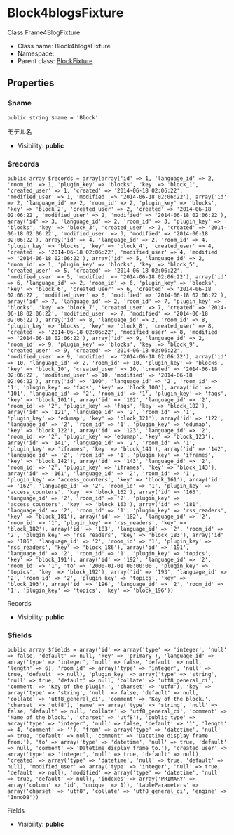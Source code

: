 Block4blogsFixture
===============

Class Frame4BlogFixture




* Class name: Block4blogsFixture
* Namespace: 
* Parent class: [BlockFixture](BlockFixture.md)





Properties
----------


### $name

    public string $name = 'Block'

モデル名



* Visibility: **public**


### $records

    public array $records = array(array('id' => 1, 'language_id' => 2, 'room_id' => 1, 'plugin_key' => 'blocks', 'key' => 'block_1', 'created_user' => 1, 'created' => '2014-06-18 02:06:22', 'modified_user' => 1, 'modified' => '2014-06-18 02:06:22'), array('id' => 2, 'language_id' => 2, 'room_id' => 2, 'plugin_key' => 'blocks', 'key' => 'block_2', 'created_user' => 2, 'created' => '2014-06-18 02:06:22', 'modified_user' => 2, 'modified' => '2014-06-18 02:06:22'), array('id' => 3, 'language_id' => 2, 'room_id' => 3, 'plugin_key' => 'blocks', 'key' => 'block_3', 'created_user' => 3, 'created' => '2014-06-18 02:06:22', 'modified_user' => 3, 'modified' => '2014-06-18 02:06:22'), array('id' => 4, 'language_id' => 2, 'room_id' => 4, 'plugin_key' => 'blocks', 'key' => 'block_4', 'created_user' => 4, 'created' => '2014-06-18 02:06:22', 'modified_user' => 4, 'modified' => '2014-06-18 02:06:22'), array('id' => 5, 'language_id' => 2, 'room_id' => 1, 'plugin_key' => 'blocks', 'key' => 'block_5', 'created_user' => 5, 'created' => '2014-06-18 02:06:22', 'modified_user' => 5, 'modified' => '2014-06-18 02:06:22'), array('id' => 6, 'language_id' => 2, 'room_id' => 6, 'plugin_key' => 'blocks', 'key' => 'block_6', 'created_user' => 6, 'created' => '2014-06-18 02:06:22', 'modified_user' => 6, 'modified' => '2014-06-18 02:06:22'), array('id' => 7, 'language_id' => 2, 'room_id' => 7, 'plugin_key' => 'blocks', 'key' => 'block_7', 'created_user' => 7, 'created' => '2014-06-18 02:06:22', 'modified_user' => 7, 'modified' => '2014-06-18 02:06:22'), array('id' => 8, 'language_id' => 2, 'room_id' => 8, 'plugin_key' => 'blocks', 'key' => 'block_8', 'created_user' => 8, 'created' => '2014-06-18 02:06:22', 'modified_user' => 8, 'modified' => '2014-06-18 02:06:22'), array('id' => 9, 'language_id' => 2, 'room_id' => 9, 'plugin_key' => 'blocks', 'key' => 'block_9', 'created_user' => 9, 'created' => '2014-06-18 02:06:22', 'modified_user' => 9, 'modified' => '2014-06-18 02:06:22'), array('id' => 10, 'language_id' => 2, 'room_id' => 10, 'plugin_key' => 'blocks', 'key' => 'block_10', 'created_user' => 10, 'created' => '2014-06-18 02:06:22', 'modified_user' => 10, 'modified' => '2014-06-18 02:06:22'), array('id' => '100', 'language_id' => '2', 'room_id' => '1', 'plugin_key' => 'faqs', 'key' => 'block_100'), array('id' => '101', 'language_id' => '2', 'room_id' => '1', 'plugin_key' => 'faqs', 'key' => 'block_101'), array('id' => '102', 'language_id' => '2', 'room_id' => '2', 'plugin_key' => 'faqs', 'key' => 'block_102'), array('id' => '121', 'language_id' => '2', 'room_id' => '1', 'plugin_key' => 'edumap', 'key' => 'block_121'), array('id' => '122', 'language_id' => '2', 'room_id' => '1', 'plugin_key' => 'edumap', 'key' => 'block_122'), array('id' => '123', 'language_id' => '2', 'room_id' => '2', 'plugin_key' => 'edumap', 'key' => 'block_123'), array('id' => '141', 'language_id' => '2', 'room_id' => '1', 'plugin_key' => 'iframes', 'key' => 'block_141'), array('id' => '142', 'language_id' => '2', 'room_id' => '1', 'plugin_key' => 'iframes', 'key' => 'block_142'), array('id' => '143', 'language_id' => '2', 'room_id' => '2', 'plugin_key' => 'iframes', 'key' => 'block_143'), array('id' => '161', 'language_id' => '2', 'room_id' => '1', 'plugin_key' => 'access_counters', 'key' => 'block_161'), array('id' => '162', 'language_id' => '2', 'room_id' => '1', 'plugin_key' => 'access_counters', 'key' => 'block_162'), array('id' => '163', 'language_id' => '2', 'room_id' => '2', 'plugin_key' => 'access_counters', 'key' => 'block_163'), array('id' => '181', 'language_id' => '2', 'room_id' => '1', 'plugin_key' => 'rss_readers', 'key' => 'block_181'), array('id' => '182', 'language_id' => '2', 'room_id' => '1', 'plugin_key' => 'rss_readers', 'key' => 'block_182'), array('id' => '183', 'language_id' => '2', 'room_id' => '2', 'plugin_key' => 'rss_readers', 'key' => 'block_183'), array('id' => '186', 'language_id' => '2', 'room_id' => '1', 'plugin_key' => 'rss_readers', 'key' => 'block_186'), array('id' => '191', 'language_id' => '2', 'room_id' => '1', 'plugin_key' => 'topics', 'key' => 'block_191'), array('id' => '192', 'language_id' => '2', 'room_id' => '1', 'to' => '2000-01-01 00:00:00', 'plugin_key' => 'topics', 'key' => 'block_192'), array('id' => '193', 'language_id' => '2', 'room_id' => '2', 'plugin_key' => 'topics', 'key' => 'block_193'), array('id' => '196', 'language_id' => '2', 'room_id' => '1', 'plugin_key' => 'topics', 'key' => 'block_196'))

Records



* Visibility: **public**


### $fields

    public array $fields = array('id' => array('type' => 'integer', 'null' => false, 'default' => null, 'key' => 'primary'), 'language_id' => array('type' => 'integer', 'null' => false, 'default' => null, 'length' => 6), 'room_id' => array('type' => 'integer', 'null' => true, 'default' => null), 'plugin_key' => array('type' => 'string', 'null' => true, 'default' => null, 'collate' => 'utf8_general_ci', 'comment' => 'Key of the plugin.', 'charset' => 'utf8'), 'key' => array('type' => 'string', 'null' => false, 'default' => null, 'collate' => 'utf8_general_ci', 'comment' => 'Key of the block.', 'charset' => 'utf8'), 'name' => array('type' => 'string', 'null' => false, 'default' => null, 'collate' => 'utf8_general_ci', 'comment' => 'Name of the block.', 'charset' => 'utf8'), 'public_type' => array('type' => 'integer', 'null' => false, 'default' => '1', 'length' => 4, 'comment' => ''), 'from' => array('type' => 'datetime', 'null' => true, 'default' => null, 'comment' => 'Datetime display frame from.'), 'to' => array('type' => 'datetime', 'null' => true, 'default' => null, 'comment' => 'Datetime display frame to.'), 'created_user' => array('type' => 'integer', 'null' => true, 'default' => null), 'created' => array('type' => 'datetime', 'null' => true, 'default' => null), 'modified_user' => array('type' => 'integer', 'null' => true, 'default' => null), 'modified' => array('type' => 'datetime', 'null' => true, 'default' => null), 'indexes' => array('PRIMARY' => array('column' => 'id', 'unique' => 1)), 'tableParameters' => array('charset' => 'utf8', 'collate' => 'utf8_general_ci', 'engine' => 'InnoDB'))

Fields



* Visibility: **public**



